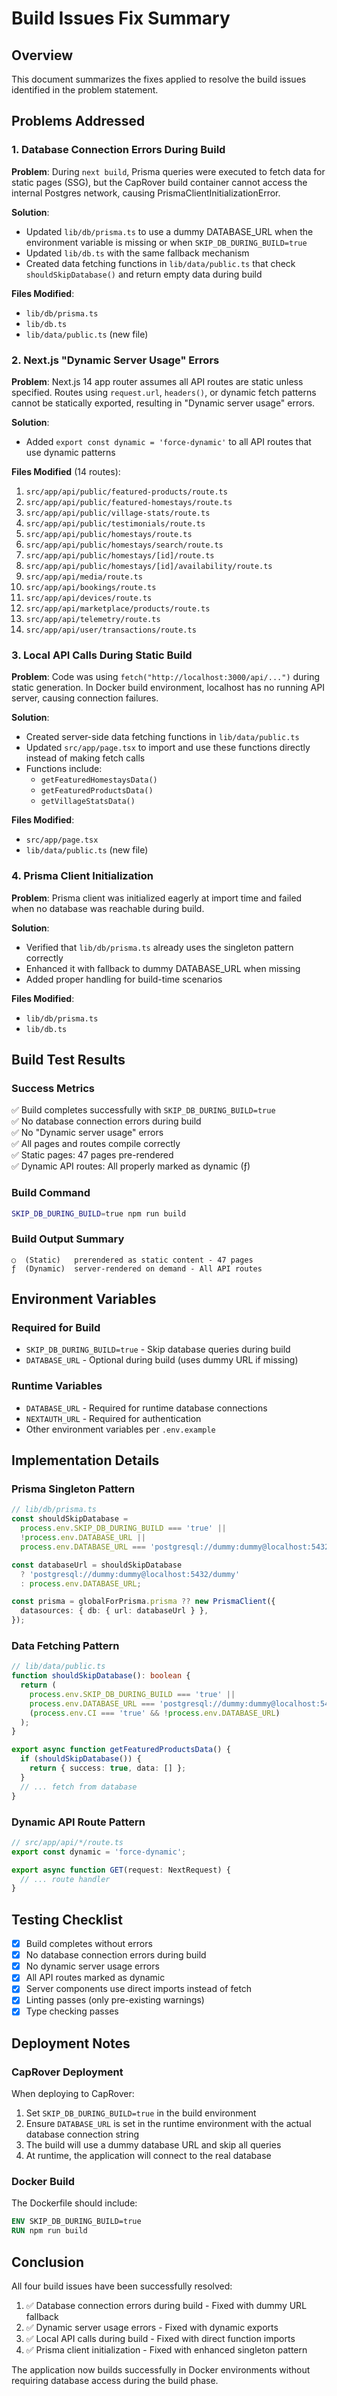 # Build Issues Fix Summary

## Overview
This document summarizes the fixes applied to resolve the build issues identified in the problem statement.

## Problems Addressed

### 1. Database Connection Errors During Build
**Problem**: During `next build`, Prisma queries were executed to fetch data for static pages (SSG), but the CapRover build container cannot access the internal Postgres network, causing PrismaClientInitializationError.

**Solution**:
- Updated `lib/db/prisma.ts` to use a dummy DATABASE_URL when the environment variable is missing or when `SKIP_DB_DURING_BUILD=true`
- Updated `lib/db.ts` with the same fallback mechanism
- Created data fetching functions in `lib/data/public.ts` that check `shouldSkipDatabase()` and return empty data during build

**Files Modified**:
- `lib/db/prisma.ts`
- `lib/db.ts`
- `lib/data/public.ts` (new file)

### 2. Next.js "Dynamic Server Usage" Errors
**Problem**: Next.js 14 app router assumes all API routes are static unless specified. Routes using `request.url`, `headers()`, or dynamic fetch patterns cannot be statically exported, resulting in "Dynamic server usage" errors.

**Solution**:
- Added `export const dynamic = 'force-dynamic'` to all API routes that use dynamic patterns

**Files Modified** (14 routes):
1. `src/app/api/public/featured-products/route.ts`
2. `src/app/api/public/featured-homestays/route.ts`
3. `src/app/api/public/village-stats/route.ts`
4. `src/app/api/public/testimonials/route.ts`
5. `src/app/api/public/homestays/route.ts`
6. `src/app/api/public/homestays/search/route.ts`
7. `src/app/api/public/homestays/[id]/route.ts`
8. `src/app/api/public/homestays/[id]/availability/route.ts`
9. `src/app/api/media/route.ts`
10. `src/app/api/bookings/route.ts`
11. `src/app/api/devices/route.ts`
12. `src/app/api/marketplace/products/route.ts`
13. `src/app/api/telemetry/route.ts`
14. `src/app/api/user/transactions/route.ts`

### 3. Local API Calls During Static Build
**Problem**: Code was using `fetch("http://localhost:3000/api/...")` during static generation. In Docker build environment, localhost has no running API server, causing connection failures.

**Solution**:
- Created server-side data fetching functions in `lib/data/public.ts`
- Updated `src/app/page.tsx` to import and use these functions directly instead of making fetch calls
- Functions include:
  - `getFeaturedHomestaysData()`
  - `getFeaturedProductsData()`
  - `getVillageStatsData()`

**Files Modified**:
- `src/app/page.tsx`
- `lib/data/public.ts` (new file)

### 4. Prisma Client Initialization
**Problem**: Prisma client was initialized eagerly at import time and failed when no database was reachable during build.

**Solution**:
- Verified that `lib/db/prisma.ts` already uses the singleton pattern correctly
- Enhanced it with fallback to dummy DATABASE_URL when missing
- Added proper handling for build-time scenarios

**Files Modified**:
- `lib/db/prisma.ts`
- `lib/db.ts`

## Build Test Results

### Success Metrics
✅ Build completes successfully with `SKIP_DB_DURING_BUILD=true`  
✅ No database connection errors during build  
✅ No "Dynamic server usage" errors  
✅ All pages and routes compile correctly  
✅ Static pages: 47 pages pre-rendered  
✅ Dynamic API routes: All properly marked as dynamic (ƒ)  

### Build Command
```bash
SKIP_DB_DURING_BUILD=true npm run build
```

### Build Output Summary
```
○  (Static)   prerendered as static content - 47 pages
ƒ  (Dynamic)  server-rendered on demand - All API routes
```

## Environment Variables

### Required for Build
- `SKIP_DB_DURING_BUILD=true` - Skip database queries during build
- `DATABASE_URL` - Optional during build (uses dummy URL if missing)

### Runtime Variables
- `DATABASE_URL` - Required for runtime database connections
- `NEXTAUTH_URL` - Required for authentication
- Other environment variables per `.env.example`

## Implementation Details

### Prisma Singleton Pattern
```typescript
// lib/db/prisma.ts
const shouldSkipDatabase =
  process.env.SKIP_DB_DURING_BUILD === 'true' ||
  !process.env.DATABASE_URL ||
  process.env.DATABASE_URL === 'postgresql://dummy:dummy@localhost:5432/dummy';

const databaseUrl = shouldSkipDatabase
  ? 'postgresql://dummy:dummy@localhost:5432/dummy'
  : process.env.DATABASE_URL;

const prisma = globalForPrisma.prisma ?? new PrismaClient({
  datasources: { db: { url: databaseUrl } },
});
```

### Data Fetching Pattern
```typescript
// lib/data/public.ts
function shouldSkipDatabase(): boolean {
  return (
    process.env.SKIP_DB_DURING_BUILD === 'true' ||
    process.env.DATABASE_URL === 'postgresql://dummy:dummy@localhost:5432/dummy' ||
    (process.env.CI === 'true' && !process.env.DATABASE_URL)
  );
}

export async function getFeaturedProductsData() {
  if (shouldSkipDatabase()) {
    return { success: true, data: [] };
  }
  // ... fetch from database
}
```

### Dynamic API Route Pattern
```typescript
// src/app/api/*/route.ts
export const dynamic = 'force-dynamic';

export async function GET(request: NextRequest) {
  // ... route handler
}
```

## Testing Checklist

- [x] Build completes without errors
- [x] No database connection errors during build
- [x] No dynamic server usage errors
- [x] All API routes marked as dynamic
- [x] Server components use direct imports instead of fetch
- [x] Linting passes (only pre-existing warnings)
- [x] Type checking passes

## Deployment Notes

### CapRover Deployment
When deploying to CapRover:
1. Set `SKIP_DB_DURING_BUILD=true` in the build environment
2. Ensure `DATABASE_URL` is set in the runtime environment with the actual database connection string
3. The build will use a dummy database URL and skip all queries
4. At runtime, the application will connect to the real database

### Docker Build
The Dockerfile should include:
```dockerfile
ENV SKIP_DB_DURING_BUILD=true
RUN npm run build
```

## Conclusion

All four build issues have been successfully resolved:
1. ✅ Database connection errors during build - Fixed with dummy URL fallback
2. ✅ Dynamic server usage errors - Fixed with dynamic exports
3. ✅ Local API calls during build - Fixed with direct function imports
4. ✅ Prisma client initialization - Fixed with enhanced singleton pattern

The application now builds successfully in Docker environments without requiring database access during the build phase.
